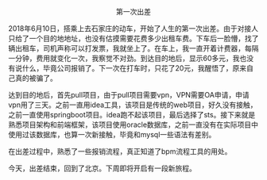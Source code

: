 <p align="center">第一次出差</p>
2018年6月10日，搭乘上去石家庄的动车，开始了人生的第一次出差。由于对接人只给了一个目的地地址，也没有估摸需要花费多少出租车费。下车后一脸懵，找了辆出租车，司机声称可以打发票，我就坐上了。在车上，我一直开着计费器，每隔一分钟，费用就变化一次，我察觉不对劲。到达目的地后，显示60多元，我也没有说什么，毕竟公司报销了。下一次在打车时，只花了20元，我醒悟了，原来自己真的被骗了。  

达到目的地后，首先pull项目，由于pull项目需要vpn，VPN需要OA申请，申请vpn用了三天。之前一直用idea工具，该项目是传统的web项目，好久没有接触，之前一直使用springboot项目。idea跑不起该项目，最后选择了sts。接下来就是熟悉项目架构和前端框架，该项目使用oracle数据库，之前一直没有在实际项目中使用过该数据库，也算一次新接触，毕竟和mysql一些语法有差别。  


在出差过程中，熟悉了一些报销流程，真正知道了bpm流程工具的用处。
  

今天，出差结束，回到了北京。下周即将开启有一段新旅程。
